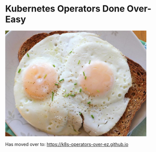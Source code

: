 # Kubernetes Operators Done Over-Easy

<img src="docs/assets/overeasy.jpeg" width="450">

Has moved over to: https://k8s-operators-over-ez.github.io

